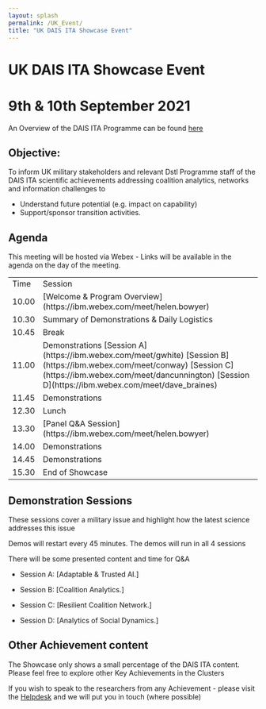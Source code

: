 ```yaml
---
layout: splash
permalink: /UK_Event/
title: "UK DAIS ITA Showcase Event"
---
```


# UK DAIS ITA Showcase Event
# 9th & 10th September 2021

An Overview of the DAIS ITA Programme can be found [here](https://dais-legacy.org/)

## Objective:

To inform UK military stakeholders and relevant Dstl Programme staff of the DAIS ITA scientific achievements addressing coalition analytics, networks and information challenges to 
- Understand future potential (e.g. impact on capability)
- Support/sponsor transition activities. 

## Agenda

This meeting will be hosted via Webex - Links will be available in the agenda on the day of the meeting.

<table>
  <tbody>
    <tr>
      <td>Time</td>
      <td>Session</td>
    </tr>
    <tr>
      <td>10.00</td>
      <td>
      [Welcome & Program Overview](https://ibm.webex.com/meet/helen.bowyer)
      </td>
    </tr>
    <tr>
      <td>10.30</td>
      <td>Summary of Demonstrations & Daily Logistics</td>
    </tr>
    <tr>
      <td>10.45</td>
      <td>Break</td>
    </tr>
    <tr>
      <td>11.00</td>
      <td>Demonstrations
[Session A](https://ibm.webex.com/meet/gwhite) [Session B](https://ibm.webex.com/meet/conway)  [Session C](https://ibm.webex.com/meet/dancunnington)  [Session D](https://ibm.webex.com/meet/dave_braines)  
<!--Possibly Roger Whitaker & Dave Braines.   Possibly 3c01, 3a03 & 3b02 (which is 30 mins!)--></td>
    </tr>
    <tr>
      <td>11.45</td>
      <td>Demonstrations</td>
    </tr>
    <tr>
      <td>12.30</td>
      <td>Lunch</td>
    </tr>
    <tr>
      <td>13.30</td>
      <td>
        [Panel Q&A Session](https://ibm.webex.com/meet/helen.bowyer)
      </td>
    </tr>
    <tr>
      <td>14.00</td>
      <td>Demonstrations</td>
    </tr>
    <tr>
      <td>14.45</td>
      <td>Demonstrations</td>
    </tr>
    <tr>
      <td>15.30</td>
      <td>End of Showcase</td>
    </tr>
  </tbody>
</table>


## Demonstration Sessions

These sessions cover a military issue and highlight how the latest science addresses this issue

Demos will restart every 45 minutes. The demos will run in all 4 sessions 

There will be some presented content and time for Q&A


- Session A: [Adaptable & Trusted AI.]<!--(https://ibm.webex.com/meet/gwhite)  -->
<!--Possibly Alun Preece & Gavin Pearson.  Possibly 1c16 & 1d01 -->

- Session B: [Coalition Analytics.]<!--(https://ibm.webex.com/meet/conway)  -->
<!--Possibly Graham Bent & Dave C-J & Shiqiang Wang.  Possibly 1a08 (on Federated Learning) & 1a11 on VSA.-->

- Session C: [Resilient Coalition Network.]<!--(https://ibm.webex.com/meet/dancunnington)  -->
<!--Possibly Kin Leung, Alessandra Russo & John Melrose.  Possibly 2a09 on SDC, & ? on Policy.-->

- Session D: [Analytics of Social Dynamics.]<!--(https://ibm.webex.com/meet/dave_braines)  -->
<!--Possibly Roger Whitaker & Dave Braines.   Possibly 3c01, 3a03 & 3b02 (which is 30 mins!)-->


## Other Achievement content

The Showcase only shows a small percentage of the DAIS ITA content. Please feel free to explore other Key Achievements in the Clusters

If you wish to speak to the researchers from any Achievement - please visit the [Helpdesk](https://ibm.webex.com/meet/helen.bowyer) and we will put you in touch (where possible)

<!-- Other Attendees - Andreas, Dan C, Graham W, Declan, Mark Law, - Shiqiang (PM) -->
<!-- (Rooms for Breakouts inc ANdreas, Declan, Pauline.) -->



